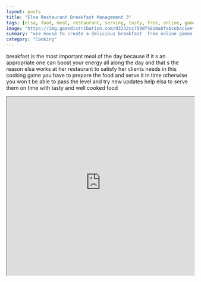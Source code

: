 ```yaml
---
layout: posts
title: "Elsa Restaurant Breakfast Management 3"
tags: [elsa, food, meal, restaurant, serving, tasty, free, online, games, oyna, game, free, games, play, play, games]
image: "https://img.gamedistribution.com/d3232cc759df4810a0fabcebac1eef0b.jpg"
summary: "use mouse to create a delicious breakfast  free online games oyna game free games play play games"
category: "Cooking"
---
```


breakfast is the most important meal of the day because if it s an appropriate one can boost your energy all along the day and that s the reason elsa works at her restaurant to satisfy her clients needs in this cooking game you have to prepare the food and serve it in time otherwise you won t be able to pass the level and try new updates help elsa to serve them on time with tasty and well cooked food

<iframe width="100%" height="480px;" src="https://flash.gamedistribution.com?game=d3232cc759df4810a0fabcebac1eef0b"></iframe>